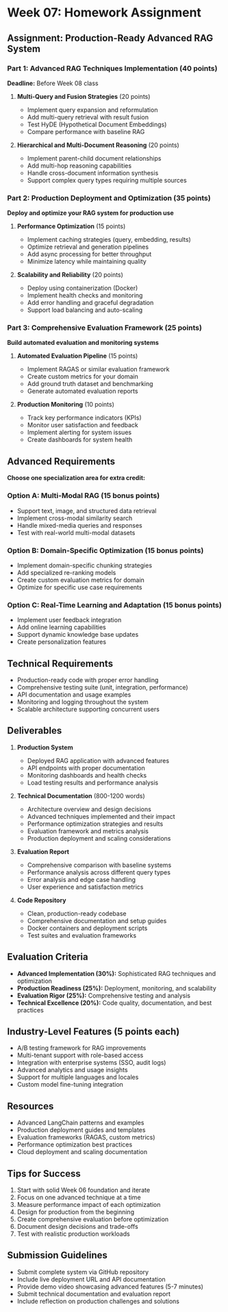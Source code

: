 # Week 07: Homework Assignment

## Assignment: Production-Ready Advanced RAG System

### Part 1: Advanced RAG Techniques Implementation (40 points)
**Deadline:** Before Week 08 class

1. **Multi-Query and Fusion Strategies** (20 points)
   - Implement query expansion and reformulation
   - Add multi-query retrieval with result fusion
   - Test HyDE (Hypothetical Document Embeddings)
   - Compare performance with baseline RAG

2. **Hierarchical and Multi-Document Reasoning** (20 points)
   - Implement parent-child document relationships
   - Add multi-hop reasoning capabilities
   - Handle cross-document information synthesis
   - Support complex query types requiring multiple sources

### Part 2: Production Deployment and Optimization (35 points)
**Deploy and optimize your RAG system for production use**

1. **Performance Optimization** (15 points)
   - Implement caching strategies (query, embedding, results)
   - Optimize retrieval and generation pipelines
   - Add async processing for better throughput
   - Minimize latency while maintaining quality

2. **Scalability and Reliability** (20 points)
   - Deploy using containerization (Docker)
   - Implement health checks and monitoring
   - Add error handling and graceful degradation
   - Support load balancing and auto-scaling

### Part 3: Comprehensive Evaluation Framework (25 points)
**Build automated evaluation and monitoring systems**

1. **Automated Evaluation Pipeline** (15 points)
   - Implement RAGAS or similar evaluation framework
   - Create custom metrics for your domain
   - Add ground truth dataset and benchmarking
   - Generate automated evaluation reports

2. **Production Monitoring** (10 points)
   - Track key performance indicators (KPIs)
   - Monitor user satisfaction and feedback
   - Implement alerting for system issues
   - Create dashboards for system health

## Advanced Requirements

**Choose one specialization area for extra credit:**

### Option A: Multi-Modal RAG (15 bonus points)
- Support text, image, and structured data retrieval
- Implement cross-modal similarity search
- Handle mixed-media queries and responses
- Test with real-world multi-modal datasets

### Option B: Domain-Specific Optimization (15 bonus points)
- Implement domain-specific chunking strategies
- Add specialized re-ranking models
- Create custom evaluation metrics for domain
- Optimize for specific use case requirements

### Option C: Real-Time Learning and Adaptation (15 bonus points)
- Implement user feedback integration
- Add online learning capabilities
- Support dynamic knowledge base updates
- Create personalization features

## Technical Requirements
- Production-ready code with proper error handling
- Comprehensive testing suite (unit, integration, performance)
- API documentation and usage examples
- Monitoring and logging throughout the system
- Scalable architecture supporting concurrent users

## Deliverables
1. **Production System**
   - Deployed RAG application with advanced features
   - API endpoints with proper documentation
   - Monitoring dashboards and health checks
   - Load testing results and performance analysis

2. **Technical Documentation** (800-1200 words)
   - Architecture overview and design decisions
   - Advanced techniques implemented and their impact
   - Performance optimization strategies and results
   - Evaluation framework and metrics analysis
   - Production deployment and scaling considerations

3. **Evaluation Report**
   - Comprehensive comparison with baseline systems
   - Performance analysis across different query types
   - Error analysis and edge case handling
   - User experience and satisfaction metrics

4. **Code Repository**
   - Clean, production-ready codebase
   - Comprehensive documentation and setup guides
   - Docker containers and deployment scripts
   - Test suites and evaluation frameworks

## Evaluation Criteria
- **Advanced Implementation (30%):** Sophisticated RAG techniques and optimization
- **Production Readiness (25%):** Deployment, monitoring, and scalability
- **Evaluation Rigor (25%):** Comprehensive testing and analysis
- **Technical Excellence (20%):** Code quality, documentation, and best practices

## Industry-Level Features (5 points each)
- A/B testing framework for RAG improvements
- Multi-tenant support with role-based access
- Integration with enterprise systems (SSO, audit logs)
- Advanced analytics and usage insights
- Support for multiple languages and locales
- Custom model fine-tuning integration

## Resources
- Advanced LangChain patterns and examples
- Production deployment guides and templates
- Evaluation frameworks (RAGAS, custom metrics)
- Performance optimization best practices
- Cloud deployment and scaling documentation

## Tips for Success
1. Start with solid Week 06 foundation and iterate
2. Focus on one advanced technique at a time
3. Measure performance impact of each optimization
4. Design for production from the beginning
5. Create comprehensive evaluation before optimization
6. Document design decisions and trade-offs
7. Test with realistic production workloads

## Submission Guidelines
- Submit complete system via GitHub repository
- Include live deployment URL and API documentation
- Provide demo video showcasing advanced features (5-7 minutes)
- Submit technical documentation and evaluation report
- Include reflection on production challenges and solutions 